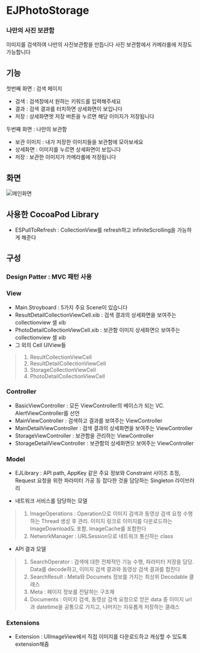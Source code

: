 # EJPhotoStorage


### 나만의 사진 보관함

이미지를 검색하여 나만의 사진보관함을 만듭니다 
사진 보관함에서 카메라롤에 저장도 가능합니다



## 기능 

첫번째 화면 : 검색 페이지
- 검색 : 검색창에서 원하는 키워드를 입력해주세요
- 결과 : 검색 결과를 터치하면 상세화면이 보입니다
- 저장 : 상세화면엣 저장 버튼을 누르면 해당 이미지가 저장됩니다

두번째 화면 : 나만의 보관함
- 보관 이미지 : 내가 저장한 이미지들을 보관함에 모아보세요
- 상세화면 : 이미지를 누르면 상세화면이 보입니다
- 저장 : 보관한 이미지가 카메라롤에 저장됩니다



## 화면
![메인화면](https://blog.naver.com/PostView.nhn?blogId=twih&Redirect=View&logNo=221594564489&categoryNo=67&isAfterWrite=true&isMrblogPost=false&isHappyBeanLeverage=true&contentLength=6539#)


## 사용한 CocoaPod Library
- ESPullToRefresh : CollectionView를 refresh하고 infiniteScrolling을 가능하게 해준다

## 구성

### Design Patter : MVC 패턴 사용

### View 
- Main.Stroyboard : 5가지 주요 Scene이 있습니다
- ResultDetailCollectionViewCell.xib : 검색 결과의 상세화면을 보여주는 collectionview 셀 xib
- PhotoDetailCollectionViewCell.xib : 보관함 이미지 상세화면으 보여주는 collectionview 셀 xib
- 그 외의 Cell UIView들
> 1. ResultCollectionViewCell
> 2. ResultDetailCollectionViewCell
> 3. StorageCollectionViewCell
> 4. PhotoDetailCollectionViewCell

### Controller
- BasicViewController : 모든 ViewController의 베이스가 되는 VC. AlertViewController를 선언
- MainViewController : 검색하고 결과를 보여주는 ViewController
- MainDetailViewController : 검색 결과의 상세화면을 보여주는 ViewController
- StorageViewController : 보관함을 관리하는 ViewController
- StorageDetailViewController : 보관함의 상세화면으 보여주는 ViewController

### Model
- EJLibrary : API path, AppKey 같은 주요 정보와 Constraint 사이즈 조정, Request 요청을 위한 파라미터 가공 등 잡다한 것을 담당하는 Singleton 라이브러리

- 네트워크 서비스를 담당하는 모델
> 1. ImageOperations : Operation으로 이미지 검색과 동영상 검색 요청 수행하는 Thread 생성 후 관리. 이미지 링크로 이미지를 다운로드하는 ImageDownload도 포함. ImageCache를 포함한다
> 2. NetworkManager : URLSession으로 네트워크 통신하는 class 

- API 결과 모델
> 1. SearchOperator : 검색에 대한 전체적인 기능 수행, 파라미터 저장을 담당. Data를 decode하고, 이미지 검색 결과와 동영상 검색 결과를 합친다
> 2. SearchResult : Meta와 Documets 정보를 가지는 최상위 Decodable 클래스
> 3. Meta : 페이지 정보를 전달하는 구조체
> 4. Documents : 이미지 검색, 동영상 검색 요청으로 얻은 data 중 이미지 url과 datetime을 공통으로 가지고, 나머지는 자유롭게 저장하는 클래스


### Extensions
- Extension : UIImageView에서 직접 이미지를 다운로드하고 캐싱할 수 있도록 extension해줌













